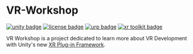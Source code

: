 # VR-Workshop

[![unity badge](https://img.shields.io/badge/Unity-2020.3%20(LTS)-blue)](https://docs.unity3d.com/2020.3/Documentation/Manual/index.html)
[![license badge](https://img.shields.io/badge/license-MIT-green)](LICENSE.md)
[![urp badge](https://img.shields.io/badge/Universal%20RP-10.7.0-blue)](https://docs.unity3d.com/Packages/com.unity.render-pipelines.universal@10.7/manual/index.html)
[![xr toolkit badge](https://img.shields.io/badge/XR%20Interaction%20Toolkit-2.0.0--pre.6-blue)](https://docs.unity3d.com/Packages/com.unity.xr.interaction.toolkit@2.0/manual/index.html)

VR Workshop is a project dedicated to learn more about VR Development with Unity's new [XR Plug-in Framework](https://docs.unity3d.com/Manual/XRPluginArchitecture.html).
